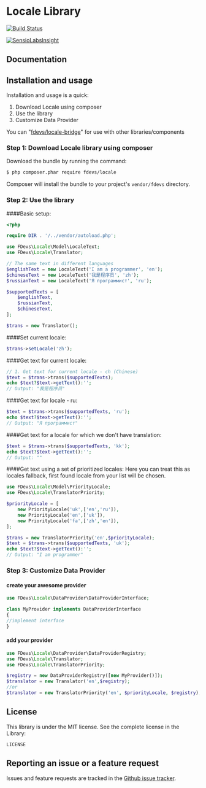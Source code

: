 Locale Library
==============
[![Build Status](https://secure.travis-ci.org/4devs/Locale.png?branch=master)](http://travis-ci.org/4devs/Locale)

[![SensioLabsInsight](https://insight.sensiolabs.com/projects/7d6a1244-eb29-4d8a-8819-ffb7c8d71f4a/mini.png)](https://insight.sensiolabs.com/projects/7d6a1244-eb29-4d8a-8819-ffb7c8d71f4a)

Documentation
-------------

## Installation and usage

Installation and usage is a quick:

1. Download Locale using composer
2. Use the library
3. Customize Data Provider

You can "[fdevs/locale-bridge](https://packagist.org/packages/fdevs/locale-bridge)" for use with other libraries/components


### Step 1: Download Locale library using composer

Download the bundle by running the command:

``` bash
$ php composer.phar require fdevs/locale
```

Composer will install the bundle to your project's `vendor/fdevs` directory.


### Step 2: Use the library

####Basic setup:

```php
<?php

require DIR . '/../vendor/autoload.php';

use FDevs\Locale\Model\LocaleText;
use FDevs\Locale\Translator;

// The same text in different languages
$englishText = new LocaleText('I am a programmer', 'en');
$chineseText = new LocaleText('我是程序员', 'zh');
$russianText = new LocaleText('Я программист', 'ru');

$supportedTexts = [
    $englishText,
    $russianText,
    $chineseText,
];

$trans = new Translator();
```

####Set current locale:
```php
$trans->setLocale('zh');
```

####Get text for current locale:
```php
// 1. Get text for current locale - ch (Chinese)
$text = $trans->trans($supportedTexts);
echo $text?$text->getText():'';
// Output: "我是程序员"
```

####Get text for locale - ru:
```php
$text = $trans->trans($supportedTexts, 'ru');
echo $text?$text->getText():'';
// Output: "Я программист"
```

####Get text for a locale for which we don't have translation:
```php
$text = $trans->trans($supportedTexts, 'kk');
echo $text?$text->getText():'';
// Output: ""
```

####Get text using a set of prioritized locales:
Here you can treat this as locales fallback, first found locale from your list will be chosen.
```php
use FDevs\Locale\Model\PriorityLocale;
use FDevs\Locale\TranslatorPriority;

$priorityLocale = [
    new PriorityLocale('uk',['en','ru']),
    new PriorityLocale('en',['uk']),
    new PriorityLocale('fa',['zh','en']),
];

$trans = new TranslatorPriority('en',$priorityLocale);
$text = $trans->trans($supportedTexts, 'uk');
echo $text?$text->getText():'';
// Output: "I am programmer"
```


### Step 3: Customize Data Provider

#### create your awesome provider

```php
use FDevs\Locale\DataProvider\DataProviderInterface;

class MyProvider implements DataProviderInterface
{
//implement interface
}
```

#### add your provider

```php
use FDevs\Locale\DataProvider\DataProviderRegistry;
use FDevs\Locale\Translator;
use FDevs\Locale\TranslatorPriority;

$registry = new DataProviderRegistry([new MyProvider()]);
$translator = new Translator('en',$registry);
//or
$translator = new TranslatorPriority('en', $priorityLocale, $registry);

```

License
-------

This library is under the MIT license. See the complete license in the Library:

    LICENSE

Reporting an issue or a feature request
---------------------------------------

Issues and feature requests are tracked in the [Github issue tracker](https://github.com/4devs/locale/issues).
